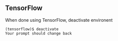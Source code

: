 ## TensorFlow  

When done using TensorFlow, deactivate environent  

```
(tensorflow)$ deactivate 
Your prompt should change back
```


